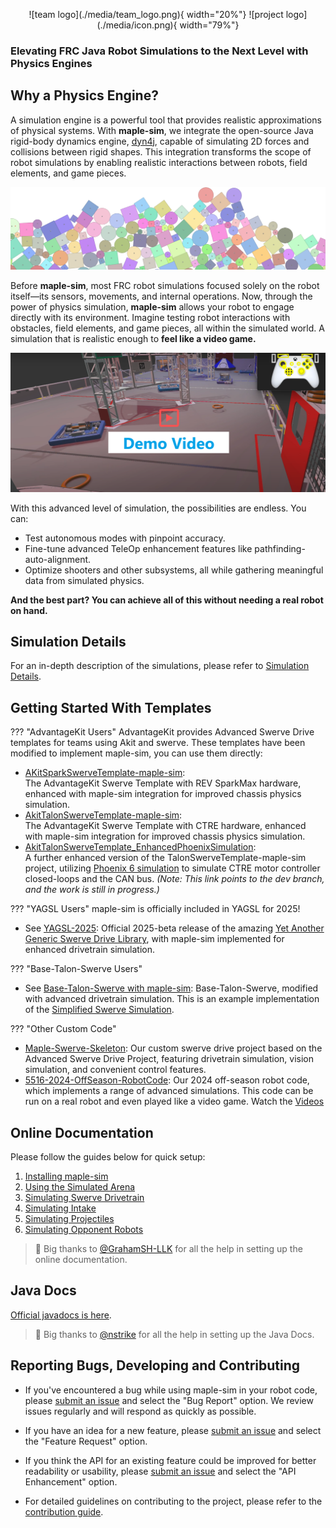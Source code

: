 <p align="center" markdown>
  ![team logo](./media/team_logo.png){ width="20%"}
  ![project logo](./media/icon.png){ width="79%"}
</p>

### Elevating FRC Java Robot Simulations to the Next Level with Physics Engines

## Why a Physics Engine?
A simulation engine is a powerful tool that provides realistic approximations of physical systems. With **maple-sim**, we integrate the open-source Java rigid-body dynamics engine, [dyn4j](https://github.com/dyn4j/dyn4j), capable of simulating 2D forces and collisions between rigid shapes. This integration transforms the scope of robot simulations by enabling realistic interactions between robots, field elements, and game pieces.

![physics engine illustration](./media/physics%20engine.png)

Before **maple-sim**, most FRC robot simulations focused solely on the robot itself—its sensors, movements, and internal operations. 
Now, through the power of physics simulation, **maple-sim** allows your robot to engage directly with its environment. 
Imagine testing robot interactions with obstacles, field elements, and game pieces, all within the simulated world.
A simulation that is realistic enough to **feel like a video game.**

[![Demo Video 1](./media/demo%20video%20cover.png)](https://www.youtube.com/watch?v=CBx1_Dosgec)


With this advanced level of simulation, the possibilities are endless. You can:

- Test autonomous modes with pinpoint accuracy.
- Fine-tune advanced TeleOp enhancement features like pathfinding-auto-alignment.
- Optimize shooters and other subsystems, all while gathering meaningful data from simulated physics.

**And the best part? You can achieve all of this without needing a real robot on hand.**

## Simulation Details

For an in-depth description of the simulations, please refer to [Simulation Details](./simulation-details.md).

## Getting Started With Templates

??? "AdvantageKit Users"
  AdvantageKit provides Advanced Swerve Drive templates for teams using Akit and swerve. These templates have been modified to implement maple-sim, you can use them directly: 
  - [AKitSparkSwerveTemplate-maple-sim](https://github.com/Shenzhen-Robotics-Alliance/maple-sim/tree/main/templates/AdvantageKit_SparkSwerveTemplate-maple-sim):  
  The AdvantageKit Swerve Template with REV SparkMax hardware, enhanced with maple-sim integration for improved chassis physics simulation.
  - [AkitTalonSwerveTemplate-maple-sim](https://github.com/Shenzhen-Robotics-Alliance/maple-sim/tree/main/templates/AdvantageKit_TalonSwerveTemplate-maple-sim):  
  The AdvantageKit Swerve Template with CTRE hardware, enhanced with maple-sim integration for improved chassis physics simulation.
  - [AkitTalonSwerveTemplate_EnhancedPhoenixSimulation](https://github.com/Shenzhen-Robotics-Alliance/maple-sim/tree/dev/templates/AdvantageKit_TalonSwerveTemplate_EnhancedPhoenixSimulation):  
  A further enhanced version of the TalonSwerveTemplate-maple-sim project, utilizing [Phoenix 6 simulation](https://v6.docs.ctr-electronics.com/en/latest/docs/api-reference/simulation/simulation-intro.html) to simulate CTRE motor controller closed-loops and the CAN bus. *(Note: This link points to the dev branch, and the work is still in progress.)*

??? "YAGSL Users"
  maple-sim is officially included in YAGSL for 2025!
  - See [YAGSL-2025](https://github.com/BroncBotz3481/YAGSL-Example/releases/tag/2025.1.0): Official 2025-beta release of the amazing [Yet Another Generic Swerve Drive Library](https://www.chiefdelphi.com/t/yet-another-generic-swerve-library-yagsl-v1-release/450844), with maple-sim implemented for enhanced drivetrain simulation.

??? "Base-Talon-Swerve Users"
  - See [Base-Talon-Swerve with maple-sim](https://github.com/Shenzhen-Robotics-Alliance/maple-sim/tree/main/templates/BaseTalonSwerve-maple-sim): Base-Talon-Swerve, modified with advanced drivetrain simulation. This is an example implementation of the [Simplified Swerve Simulation](https://shenzhen-robotics-alliance.github.io/maple-sim/3.1_SWERVE_SIM_EZ_MODE.html).

??? "Other Custom Code"
  - [Maple-Swerve-Skeleton](https://github.com/Shenzhen-Robotics-Alliance/Maple-Swerve-Skeleton): Our custom swerve drive project based on the Advanced Swerve Drive Project, featuring drivetrain simulation, vision simulation, and convenient control features.
  - [5516-2024-OffSeason-RobotCode](https://github.com/Shenzhen-Robotics-Alliance/Maple-Swerve-Skeleton/tree/main/example/5516-2024-OffSeason): Our 2024 off-season robot code, which implements a range of advanced simulations. This code can be run on a real robot and even played like a video game. Watch the [Videos](https://www.youtube.com/watch?v=5jr1L8xWpog&list=PLFS6A0KifAK1ycwlzIlvvFJkWNsQHVjSN)

## Online Documentation

Please follow the guides below for quick setup:

1. [Installing maple-sim](./installing-maple-sim.md)
2. [Using the Simulated Arena](./using-the-simulated-arena.md)
3. [Simulating Swerve Drivetrain](./swerve-simulation-overview.md)
4. [Simulating Intake](./simulating-intake.md)
5. [Simulating Projectiles](./simulating-projectiles.md)
6. [Simulating Opponent Robots](./simulating-opponent-robots.md)

> 🙏  Big thanks to [@GrahamSH-LLK](https://www.chiefdelphi.com/u/nstrike/summary) for all the help in setting up the online documentation.

## Java Docs
[Official javadocs is here](https://shenzhen-robotics-alliance.github.io/maple-sim/javadocs/).
> 🙏  Big thanks to [@nstrike](https://www.chiefdelphi.com/u/nstrike/summary) for all the help in setting up the Java Docs.

## Reporting Bugs, Developing and Contributing

- If you've encountered a bug while using maple-sim in your robot code, please [submit an issue](https://github.com/Shenzhen-Robotics-Alliance/maple-sim/issues/new/choose) and select the "Bug Report" option.  We review issues regularly and will respond as quickly as possible.

- If you have an idea for a new feature, please [submit an issue](https://github.com/Shenzhen-Robotics-Alliance/maple-sim/issues/new/choose) and select the "Feature Request" option.

- If you think the API for an existing feature could be improved for better readability or usability, please [submit an issue](https://github.com/Shenzhen-Robotics-Alliance/maple-sim/issues/new/choose) and select the "API Enhancement" option.

- For detailed guidelines on contributing to the project, please refer to the [contribution guide](https://shenzhen-robotics-alliance.github.io/maple-sim/CONTRIBUTION.html).